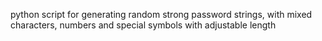 python script for generating random strong password strings, with mixed characters, numbers and special symbols with adjustable length